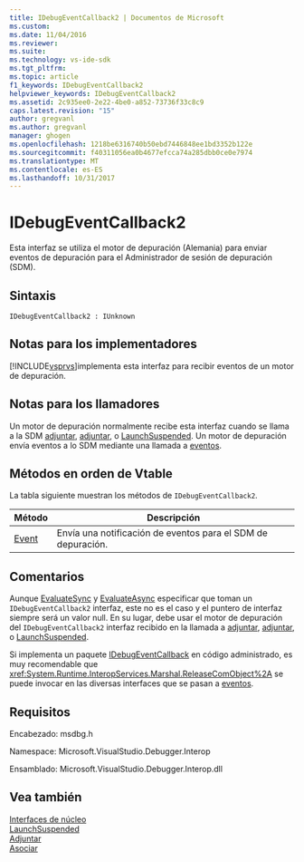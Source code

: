 ```yaml
---
title: IDebugEventCallback2 | Documentos de Microsoft
ms.custom: 
ms.date: 11/04/2016
ms.reviewer: 
ms.suite: 
ms.technology: vs-ide-sdk
ms.tgt_pltfrm: 
ms.topic: article
f1_keywords: IDebugEventCallback2
helpviewer_keywords: IDebugEventCallback2
ms.assetid: 2c935ee0-2e22-4be0-a852-73736f33c8c9
caps.latest.revision: "15"
author: gregvanl
ms.author: gregvanl
manager: ghogen
ms.openlocfilehash: 1218be6316740b50ebd7446848ee1bd3352b122e
ms.sourcegitcommit: f40311056ea0b4677efcca74a285dbb0ce0e7974
ms.translationtype: MT
ms.contentlocale: es-ES
ms.lasthandoff: 10/31/2017
---
```

# <a name="idebugeventcallback2"></a>IDebugEventCallback2
Esta interfaz se utiliza el motor de depuración (Alemania) para enviar eventos de depuración para el Administrador de sesión de depuración (SDM).  
  
## <a name="syntax"></a>Sintaxis  
  
```  
IDebugEventCallback2 : IUnknown  
```  
  
## <a name="notes-for-implementers"></a>Notas para los implementadores  
 [!INCLUDE[vsprvs](../../../code-quality/includes/vsprvs_md.md)]implementa esta interfaz para recibir eventos de un motor de depuración.  
  
## <a name="notes-for-callers"></a>Notas para los llamadores  
 Un motor de depuración normalmente recibe esta interfaz cuando se llama a la SDM [adjuntar](../../../extensibility/debugger/reference/idebugprogram2-attach.md), [adjuntar](../../../extensibility/debugger/reference/idebugengine2-attach.md), o [LaunchSuspended](../../../extensibility/debugger/reference/idebugenginelaunch2-launchsuspended.md). Un motor de depuración envía eventos a lo SDM mediante una llamada a [eventos](../../../extensibility/debugger/reference/idebugeventcallback2-event.md).  
  
## <a name="methods-in-vtable-order"></a>Métodos en orden de Vtable  
 La tabla siguiente muestran los métodos de `IDebugEventCallback2`.  
  
|Método|Descripción|  
|------------|-----------------|  
|[Event](../../../extensibility/debugger/reference/idebugeventcallback2-event.md)|Envía una notificación de eventos para el SDM de depuración.|  
  
## <a name="remarks"></a>Comentarios  
 Aunque [EvaluateSync](../../../extensibility/debugger/reference/idebugexpression2-evaluatesync.md) y [EvaluateAsync](../../../extensibility/debugger/reference/idebugexpression2-evaluateasync.md) especificar que toman un `IDebugEventCallback2` interfaz, este no es el caso y el puntero de interfaz siempre será un valor null. En su lugar, debe usar el motor de depuración del `IDebugEventCallback2` interfaz recibido en la llamada a [adjuntar](../../../extensibility/debugger/reference/idebugprogram2-attach.md), [adjuntar](../../../extensibility/debugger/reference/idebugengine2-attach.md), o [LaunchSuspended](../../../extensibility/debugger/reference/idebugenginelaunch2-launchsuspended.md).  
  
 Si implementa un paquete [IDebugEventCallback](../../../extensibility/debugger/reference/idebugeventcallback2.md) en código administrado, es muy recomendable que <xref:System.Runtime.InteropServices.Marshal.ReleaseComObject%2A> se puede invocar en las diversas interfaces que se pasan a [eventos](../../../extensibility/debugger/reference/idebugeventcallback2-event.md).  
  
## <a name="requirements"></a>Requisitos  
 Encabezado: msdbg.h  
  
 Namespace: Microsoft.VisualStudio.Debugger.Interop  
  
 Ensamblado: Microsoft.VisualStudio.Debugger.Interop.dll  
  
## <a name="see-also"></a>Vea también  
 [Interfaces de núcleo](../../../extensibility/debugger/reference/core-interfaces.md)   
 [LaunchSuspended](../../../extensibility/debugger/reference/idebugenginelaunch2-launchsuspended.md)   
 [Adjuntar](../../../extensibility/debugger/reference/idebugprogram2-attach.md)   
 [Asociar](../../../extensibility/debugger/reference/idebugengine2-attach.md)
